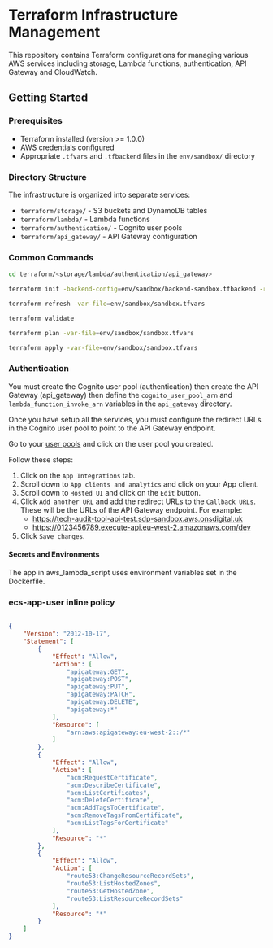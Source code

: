 # Terraform Infrastructure Management

This repository contains Terraform configurations for managing various AWS services including storage, Lambda functions, authentication, API Gateway and CloudWatch.

## Getting Started

### Prerequisites
- Terraform installed (version >= 1.0.0)
- AWS credentials configured
- Appropriate `.tfvars` and `.tfbackend` files in the `env/sandbox/` directory

### Directory Structure
The infrastructure is organized into separate services:
- `terraform/storage/` - S3 buckets and DynamoDB tables
- `terraform/lambda/` - Lambda functions
- `terraform/authentication/` - Cognito user pools
- `terraform/api_gateway/` - API Gateway configuration

### Common Commands

```bash
cd terraform/<storage/lambda/authentication/api_gateway> 

terraform init -backend-config=env/sandbox/backend-sandbox.tfbackend -reconfigure

terraform refresh -var-file=env/sandbox/sandbox.tfvars

terraform validate

terraform plan -var-file=env/sandbox/sandbox.tfvars

terraform apply -var-file=env/sandbox/sandbox.tfvars
```

### Authentication

You must create the Cognito user pool (authentication) then create the API Gateway (api_gateway) then define the `cognito_user_pool_arn` and `lambda_function_invoke_arn` variables in the `api_gateway` directory.

Once you have setup all the services, you must configure the redirect URLs in the Cognito user pool to point to the API Gateway endpoint.

Go to your [user pools](https://eu-west-2.console.aws.amazon.com/cognito/v2/idp/user-pools?region=eu-west-2) and click on the user pool you created.

Follow these steps:

1. Click on the `App Integrations` tab.
2. Scroll down to `App clients and analytics` and click on your App client.
3. Scroll down to `Hosted UI` and click on the `Edit` button.
4. Click `Add another URL` and add the redirect URLs to the `Callback URLs`. These will be the URLs of the API Gateway endpoint. For example: 
    - https://tech-audit-tool-api-test.sdp-sandbox.aws.onsdigital.uk
    - https://0123456789.execute-api.eu-west-2.amazonaws.com/dev
5. Click `Save changes`.


#### Secrets and Environments

The app in aws_lambda_script uses environment variables set in the Dockerfile.


### ecs-app-user inline policy

```json

{
	"Version": "2012-10-17",
	"Statement": [
		{
			"Effect": "Allow",
			"Action": [
				"apigateway:GET",
				"apigateway:POST",
				"apigateway:PUT",
				"apigateway:PATCH",
				"apigateway:DELETE",
				"apigateway:*"
			],
			"Resource": [
				"arn:aws:apigateway:eu-west-2::/*"
			]
		},
		{
			"Effect": "Allow",
			"Action": [
				"acm:RequestCertificate",
				"acm:DescribeCertificate",
				"acm:ListCertificates",
				"acm:DeleteCertificate",
				"acm:AddTagsToCertificate",
				"acm:RemoveTagsFromCertificate",
				"acm:ListTagsForCertificate"
			],
			"Resource": "*"
		},
		{
			"Effect": "Allow",
			"Action": [
				"route53:ChangeResourceRecordSets",
				"route53:ListHostedZones",
				"route53:GetHostedZone",
				"route53:ListResourceRecordSets"
			],
			"Resource": "*"
		}
	]
}

```